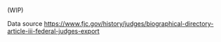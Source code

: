 (WIP) 

Data source https://www.fjc.gov/history/judges/biographical-directory-article-iii-federal-judges-export
